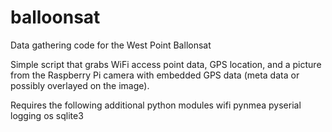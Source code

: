 # balloonsat

Data gathering code for the West Point Ballonsat

Simple script that grabs WiFi access point data, GPS location, and a picture
from the Raspberry Pi camera with embedded GPS data (meta data or possibly overlayed on the image).

Requires the following additional python modules
wifi
pynmea
pyserial
logging
os
sqlite3
